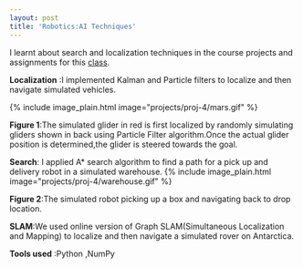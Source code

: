 ```yaml
---
layout: post
title: 'Robotics:AI Techniques'
---
```


I learnt about search and localization techniques in the course projects and assignments for this <a href="https://www.omscs.gatech.edu/cs-7638-artificial-intelligence-robotics" target="_blank"> class</a>.

**Localization** :I implemented Kalman and Particle filters to localize and then navigate simulated vehicles.

{% include image_plain.html image="projects/proj-4/mars.gif" %}

**Figure 1**:The simulated glider in red is first localized by randomly simulating gliders shown in back using Particle Filter algorithm.Once the actual glider position is determined,the glider is steered towards the goal.

**Search**: I applied A* search algorithm to find a path for a pick up and delivery robot in a simulated warehouse.
{% include image_plain.html image="projects/proj-4/warehouse.gif" %}


 **Figure 2**:The simulated robot picking up a box and navigating back to drop location.


 **SLAM**:We used online version of Graph SLAM(Simultaneous Localization and Mapping) to localize and then navigate a simulated rover on Antarctica.


**Tools used** :Python ,NumPy

